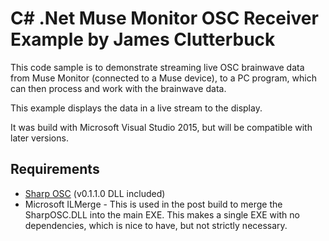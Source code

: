 # C# .Net Muse Monitor OSC Receiver Example by James Clutterbuck

This code sample is to demonstrate streaming live OSC brainwave data from Muse Monitor (connected to a Muse device), to a PC program, which can then process and work with the brainwave data.

This example displays the data in a live stream to the display.

It was build with Microsoft Visual Studio 2015, but will be compatible with later versions.

## Requirements
* [Sharp OSC](https://github.com/ValdemarOrn/SharpOSC) (v0.1.1.0 DLL included)
* Microsoft ILMerge - This is used in the post build to merge the SharpOSC.DLL into the main EXE. This makes a single EXE with no dependencies, which is nice to have, but not strictly necessary.  